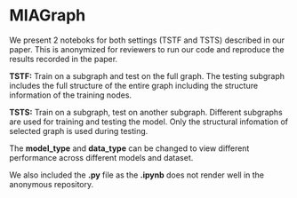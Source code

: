 # MIAGraph

We present 2 noteboks for both settings (TSTF and TSTS) described in our paper. This is anonymized for reviewers to run our code and reproduce the results recorded in the paper.

**TSTF:** Train on a subgraph and test on the full graph. The testing subgraph includes the full structure of the entire graph including the structure information of the training nodes. 

**TSTS:** Train on a subgraph, test on another subgraph. Different subgraphs are used for training and testing the model. Only the structural infomation of selected graph is used during testing.

The **model_type** and **data_type** can be changed to view different performance across different models and dataset.

We also included the **.py** file as the **.ipynb** does not render well in the anonymous repository.
